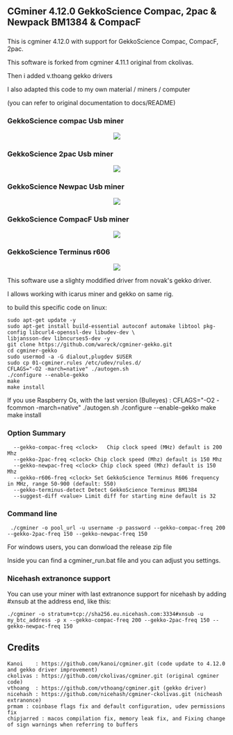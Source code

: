 ### #####################################################################
##  CGminer 4.12.0 GekkoScience Compac, 2pac & Newpack BM1384 & CompacF #
### #####################################################################

This is cgminer 4.12.0 with support for GekkoScience Compac, CompacF, 2pac.

This software is forked from cgminer 4.11.1 original from ckolivas.

Then i added v.thoang gekko drivers

I also adapted this code to my own material / miners / computer

(you can refer to original documentation to docs/README)

### GekkoScience compac Usb miner ##
<p align="center">
<img src="https://raw.githubusercontent.com/wareck/cgminer-gekko/master/docs/gekko.jpg">
</p>

### GekkoScience 2pac Usb miner ##
<p align="center">
<img src="https://raw.githubusercontent.com/wareck/cgminer-gekko/master/docs/2pac.jpg">
</p>

### GekkoScience Newpac Usb miner ##
<p align="center">
<img src="https://raw.githubusercontent.com/wareck/cgminer-gekko/master/docs/newpac.jpg">
</p>

### GekkoScience CompacF Usb miner ##
<p align="center">
<img src="https://raw.githubusercontent.com/wareck/cgminer-gekko/master/docs/compacf.png">
</p>

### GekkoScience Terminus r606 ##
<p align="center">
<img src="https://raw.githubusercontent.com/wareck/cgminer-gekko/master/docs/terminus.jpg">
</p>

This software use a slighty moddified driver from novak's gekko driver.

I allows working with icarus miner and gekko on same rig.

to build this specific code on linux:

	sudo apt-get update -y
	sudo apt-get install build-essential autoconf automake libtool pkg-config libcurl4-openssl-dev libudev-dev \
	libjansson-dev libncurses5-dev -y
	git clone https://github.com/wareck/cgminer-gekko.git
	cd cgminer-gekko
	sudo usermod -a -G dialout,plugdev $USER
	sudo cp 01-cgminer.rules /etc/udev/rules.d/
	CFLAGS="-O2 -march=native" ./autogen.sh
	./configure --enable-gekko
	make
	make install
	
If you use Raspberry Os, with the last version (Bulleyes) :
	CFLAGS="-O2 -fcommon -march=native" ./autogen.sh
	./configure --enable-gekko
	make
	make install

### Option Summary ###

```
  --gekko-compac-freq <clock>   Chip clock speed (MHz) default is 200 Mhz
  --gekko-2pac-freq <clock> Chip clock speed (Mhz) default is 150 Mhz 
  --gekko-newpac-freq <clock> Chip clock speed (Mhz) default is 150 Mhz
  --gekko-r606-freq <clock> Set GekkoScience Terminus R606 frequency in MHz, range 50-900 (default: 550)
  --gekko-terminus-detect Detect GekkoScience Terminus BM1384
  --suggest-diff <value> Limit diff for starting mine default is 32
```

### Command line ###

```
 ./cgminer -o pool_url -u username -p password --gekko-compac-freq 200 --gekko-2pac-freq 150 --gekko-newpac-freq 150
```

For windows users, you can donwload the release zip file

Inside you can find a cgminer_run.bat file and you can adjust you settings.

### Nicehash extranonce support ##

You can use your miner with last extranonce support for nicehash by adding #xnsub at the address end, like this:

	./cgminer -o stratum+tcp://sha256.eu.nicehash.com:3334#xnsub -u my_btc_address -p x --gekko-compac-freq 200 --gekko-2pac-freq 150 --gekko-newpac-freq 150
	
## Credits
```
Kanoi    : https://github.com/kanoi/cgminer.git (code update to 4.12.0 and gekko driver improvement)
ckolivas : https://github.com/ckolivas/cgminer.git (original cgminer code)
vthoang  : https://github.com/vthoang/cgminer.git (gekko driver)
nicehash : https://github.com/nicehash/cgminer-ckolivas.git (nicheash extranonce)
prmam : coinbase flags fix and default configuration, udev permissions fix
chipjarred : macos compilation fix, memory leak fix, and Fixing change of sign warnings when referring to buffers
